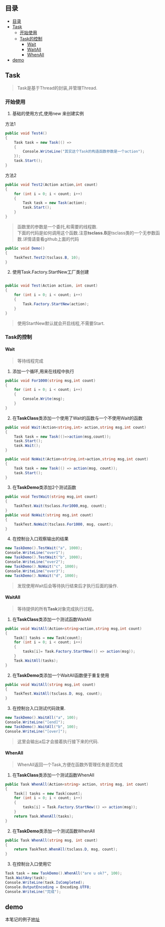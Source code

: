## 目录
<!-- TOC -->

- [目录](#目录)
- [Task](#task)
    - [开始使用](#开始使用)
    - [Task的控制](#task的控制)
        - [Wait](#wait)
        - [WaitAll](#waitall)
        - [WhenAll](#whenall)
- [demo](#demo)

<!-- /TOC -->

## Task

> Task是基于Thread的封装,并管理Thread.

### 开始使用

1.  基础的使用方式,使用new 来创建实例

方法1

```c#
public void Test4()
{
    Task task = new Task(() =>
    {
        Console.WriteLine("其实这个Task的构造函数参数是一个action");
    });
    task.Start();
}
```

方法2

```c#
public void Test2(Action action,int count)
{
    for (int i = 0; i < count; i++)
    {
        Task task = new Task(action);
        task.Start();
    }
}
```

> 函数里的参数是一个委托,和需要的线程数.      
> 下面的代码是如何调用这个函数.注意**tsclass.B**是tsclass类的一个无参数函数.详情请查看github上面的代码

```c#
public void Demo()
{
    TaskTest.Test2(tsclass.B, 10);
}
```

2.  使用Task.Factory.StartNew工厂类创建

```c#

public void Test(Action action, int count)
{
    for (int i = 0; i < count; i++)
    {
        Task.Factory.StartNew(action);
    }
}

```

> 使用StartNew默认就会开启线程,不需要Start.

### Task的控制

#### Wait

> 等待线程完成
1. 添加一个循环,用来在线程中执行

```c#
public void For1000(string msg,int count)
{
    for (int i = 0; i < count; i++)
    {
        Console.Write(msg);
    }
}
```

2. 在**TaskClass**类添加一个使用了Wait的函数与一个不使用Wait的函数

```c#
public void Wait(Action<string,int> action,string msg,int count)
{
    Task task = new Task(()=>action(msg,count));
    task.Start();
    task.Wait();
}

public void NoWait(Action<string,int>action,string msg,int count)
{
    Task task = new Task(() => action(msg, count));
    task.Start();
}
```

3. 在**TaskDemo**类添加2个测试函数

```c#
public void TestWait(string msg,int count)
{
    TaskTest.Wait(tsclass.For1000,msg, count);
}
public void NoWait(string msg,int count)
{
    TaskTest.NoWait(tsclass.For1000, msg, count);
}
```

4. 在控制台入口观察输出的结果

```c#
new TaskDemo().TestWait("a", 1000);
Console.WriteLine("over1");
new TaskDemo().TestWait("b", 1000);
Console.WriteLine("over2");
new TaskDemo().NoWait("c", 1000);
Console.WriteLine("over3");
new TaskDemo().NoWait("d", 1000);
```

> 发现使用Wait后会等待执行结束后才执行后面的操作.

#### WaitAll

> 等待提供的所有**Task**对象完成执行过程。

1. 在**TaskClass**类添加一个测试函数WaitAll

```c#
public void WaitAll(Action<string>action,string msg,int count)
{
    Task[] tasks = new Task[count];
    for (int i = 0; i < count; i++)
    {
        tasks[i]= Task.Factory.StartNew(() => action(msg));
    }
    Task.WaitAll(tasks);
}
```

2. 在**TaskDemo**类添加一个WaitAll函数便于重复使用

```c#
public void WaitAll(string msg,int count)
{
    TaskTest.WaitAll(tsclass.D, msg, count);
}
```

3. 在控制台入口测试代码效果.

```c#
new TaskDemo().WaitAll("a", 100);
Console.WriteLine("[end]");
new TaskDemo().WaitAll("b", 100);
Console.WriteLine("[over]");
```

> 这里会输出a后才会接着执行接下来的代码.

#### WhenAll

> WhenAll返回一个Task,方便在函数外管理任务是否完成

1. 在**TaskClass**类添加一个测试函数WhenAll

```c#
public Task WhenAll(Action<string> action, string msg, int count)
{
    Task[] tasks = new Task[count];
    for (int i = 0; i < count; i++)
    {
        tasks[i] = Task.Factory.StartNew(() => action(msg));
    }
    return Task.WhenAll(tasks);
}
```

2. 在**TaskDemo**类添加一个测试函数WhenAll

```c#
public Task WhenAll(string msg, int count)
{
    return TaskTest.WhenAll(tsclass.D, msg, count);
}
```

3. 在控制台入口使用它

```c#
Task task = new TaskDemo().WhenAll("are u ok?", 100);
Task.WaitAny(task);
Console.WriteLine(task.IsCompleted);
Console.OutputEncoding = Encoding.UTF8;
Console.WriteLine("完成");
```

## demo

本笔记的例子[地址](https://github.com/heweigeng1/NewRepo/tree/master/test_thread)
